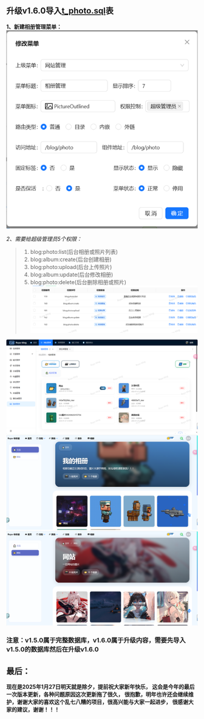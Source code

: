## 升级v1.6.0导入[t_photo.sql](t_photo.sql)表
**1、新建相册管理菜单：**
![img_1.png](img_1.png)

*2、*需要给超级管理员5个权限：**
> 1. blog:photo:list(后台相册或照片列表)
> 2. blog:album:create(后台创建相册)
> 3. blog:photo:upload(后台上传照片)
> 4. blog:album:update(后台修改相册)
> 5. blog:photo:delete(后台删除相册或照片)
> ![img.png](img.png)

![img_2.png](img_2.png)
![img_3.png](img_3.png)
![img_4.png](img_4.png)

### 注意：v1.5.0属于完整数据库，v1.6.0属于升级内容，需要先导入v1.5.0的数据库然后在升级v1.6.0
 
## 最后：
**现在是2025年1月27日明天就是除夕，提前祝大家新年快乐，
这会是今年的最后一次版本更新，各种问题原因这次更新拖了很久，
很抱歉，明年也许还会继续维护，谢谢大家的喜欢这个乱七八糟的项目，很高兴能与大家一起进步，
很感谢大家的建议，谢谢！！！**